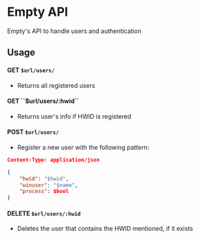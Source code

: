 # Empty API
Empty's API to handle users and authentication

## Usage

#### GET ``$url/users/``
 - Returns all registered users


#### GET ´`$url/users/:hwid``
 - Returns user's info if HWID is registered


#### POST ``$url/users/``
 - Register a new user with the following pattern:

```json
Content-Type: application/json

{
    "hwid": "$hwid",
    "winuser": "$name",
    "process": $bool
}
```


#### DELETE ``$url/users/:hwid``
 - Deletes the user that contains the HWID mentioned, if it exists
